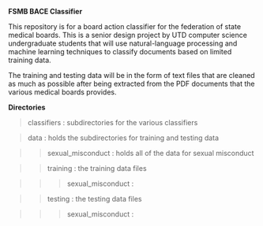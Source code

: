 **FSMB BACE Classifier**

This repository is for a board action classifier for the federation of state medical boards. This is a senior design 
project by UTD computer science undergraduate students that will use natural-language processing and machine learning 
techniques to classify documents based on limited training data.

The training and testing data will be in the form of text files that are cleaned as much as possible after being 
extracted from the PDF documents that the various medical boards provides.

**Directories**

>classifiers : subdirectories for the various classifiers

>data : holds the subdirectories for training and testing data   

>>sexual_misconduct : holds all of the data for sexual misconduct

>>training : the training data files

>>>sexual_misconduct : 

>>testing : the testing data files

>>>sexual_misconduct :